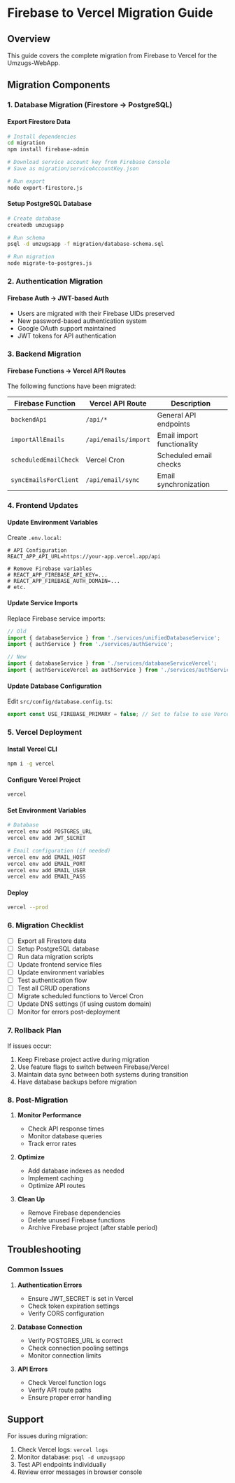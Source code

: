 # Firebase to Vercel Migration Guide

## Overview

This guide covers the complete migration from Firebase to Vercel for the Umzugs-WebApp.

## Migration Components

### 1. Database Migration (Firestore → PostgreSQL)

#### Export Firestore Data
```bash
# Install dependencies
cd migration
npm install firebase-admin

# Download service account key from Firebase Console
# Save as migration/serviceAccountKey.json

# Run export
node export-firestore.js
```

#### Setup PostgreSQL Database
```bash
# Create database
createdb umzugsapp

# Run schema
psql -d umzugsapp -f migration/database-schema.sql

# Run migration
node migrate-to-postgres.js
```

### 2. Authentication Migration

#### Firebase Auth → JWT-based Auth
- Users are migrated with their Firebase UIDs preserved
- New password-based authentication system
- Google OAuth support maintained
- JWT tokens for API authentication

### 3. Backend Migration

#### Firebase Functions → Vercel API Routes
The following functions have been migrated:

| Firebase Function | Vercel API Route | Description |
|------------------|------------------|-------------|
| `backendApi` | `/api/*` | General API endpoints |
| `importAllEmails` | `/api/emails/import` | Email import functionality |
| `scheduledEmailCheck` | Vercel Cron | Scheduled email checks |
| `syncEmailsForClient` | `/api/email/sync` | Email synchronization |

### 4. Frontend Updates

#### Update Environment Variables
Create `.env.local`:
```env
# API Configuration
REACT_APP_API_URL=https://your-app.vercel.app/api

# Remove Firebase variables
# REACT_APP_FIREBASE_API_KEY=...
# REACT_APP_FIREBASE_AUTH_DOMAIN=...
# etc.
```

#### Update Service Imports
Replace Firebase service imports:

```typescript
// Old
import { databaseService } from './services/unifiedDatabaseService';
import { authService } from './services/authService';

// New
import { databaseService } from './services/databaseServiceVercel';
import { authServiceVercel as authService } from './services/authServiceVercel';
```

#### Update Database Configuration
Edit `src/config/database.config.ts`:
```typescript
export const USE_FIREBASE_PRIMARY = false; // Set to false to use Vercel
```

### 5. Vercel Deployment

#### Install Vercel CLI
```bash
npm i -g vercel
```

#### Configure Vercel Project
```bash
vercel
```

#### Set Environment Variables
```bash
# Database
vercel env add POSTGRES_URL
vercel env add JWT_SECRET

# Email configuration (if needed)
vercel env add EMAIL_HOST
vercel env add EMAIL_PORT
vercel env add EMAIL_USER
vercel env add EMAIL_PASS
```

#### Deploy
```bash
vercel --prod
```

### 6. Migration Checklist

- [ ] Export all Firestore data
- [ ] Setup PostgreSQL database
- [ ] Run data migration scripts
- [ ] Update frontend service files
- [ ] Update environment variables
- [ ] Test authentication flow
- [ ] Test all CRUD operations
- [ ] Migrate scheduled functions to Vercel Cron
- [ ] Update DNS settings (if using custom domain)
- [ ] Monitor for errors post-deployment

### 7. Rollback Plan

If issues occur:
1. Keep Firebase project active during migration
2. Use feature flags to switch between Firebase/Vercel
3. Maintain data sync between both systems during transition
4. Have database backups before migration

### 8. Post-Migration

1. **Monitor Performance**
   - Check API response times
   - Monitor database queries
   - Track error rates

2. **Optimize**
   - Add database indexes as needed
   - Implement caching
   - Optimize API routes

3. **Clean Up**
   - Remove Firebase dependencies
   - Delete unused Firebase functions
   - Archive Firebase project (after stable period)

## Troubleshooting

### Common Issues

1. **Authentication Errors**
   - Ensure JWT_SECRET is set in Vercel
   - Check token expiration settings
   - Verify CORS configuration

2. **Database Connection**
   - Verify POSTGRES_URL is correct
   - Check connection pooling settings
   - Monitor connection limits

3. **API Errors**
   - Check Vercel function logs
   - Verify API route paths
   - Ensure proper error handling

## Support

For issues during migration:
1. Check Vercel logs: `vercel logs`
2. Monitor database: `psql -d umzugsapp`
3. Test API endpoints individually
4. Review error messages in browser console